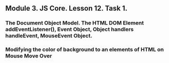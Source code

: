 ## Module 3. JS Core. Lesson 12. Task 1.

### The Document Object Model. The HTML DOM Element addEventListener(), Event Object, Object handlers handleEvent, MouseEvent Object.

### Modifying the color of background to an elements of HTML on Mouse Move Over
